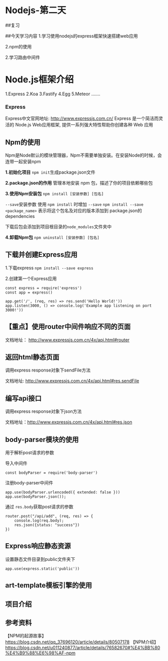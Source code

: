 # Nodejs-第二天
##复习

##今天学习内容
1.学习使用nodejs的express框架快速搭建web应用

2.npm的使用

2.学习路由中间件

# Node.js框架介绍
1.Express
2.Koa
3.Fastify
4.Egg
5.Meteor
.......

### Express
Express中文官网地址: http://www.expressjs.com.cn/
Express 是一个简洁而灵活的 Node.js Web应用框架, 提供一系列强大特性帮助你创建各种 Web 应用

## Npm的使用
Npm是Node默认的模块管理器，Npm不需要单独安装。在安装Node的时候，会连带一起安装npm

**1.初始化项目**
`npm init`生成package.json文件

**2.package.json的作用**
管理本地安装 npm 包，描述了你的项目依赖哪些包

**3.使用Npm安装包**
`npm install [安装参数] [包名]`

`--save`安装参数
使用 `npm install` 时增加 `--save`
`npm install --save <package_name>`  表示将这个包名及对应的版本添加到 package.json的 dependencies

下载后包会添加到项目根目录的`node_modules`文件夹中

**4.卸载Npm包**
`npm uninstall [安装参数] [包名]`

## 下载并创建Express应用
1.下载express
`npm install --save express`

2.创建第一个Express应用

	const express = require('express')
	const app = express()
	
	app.get('/', (req, res) => res.send('Hello World!'))
	app.listen(3000, () => console.log('Example app listening on port 3000!'))

## 【重点】使用router中间件响应不同的页面
文档地址： http://www.expressjs.com.cn/4x/api.html#router

## 返回html静态页面

调用express response对象下sendFile方法

文档地址:  http://www.expressjs.com.cn/4x/api.html#res.sendFile

## 编写api接口

调用express response对象下json方法

文档地址：http://www.expressjs.com.cn/4x/api.html#res.json

## body-parser模块的使用

用于解析post请求的参数 

导入中间件

`const bodyParser = require('body-parser')`

注册body-parser中间件

```
app.use(bodyParser.urlencoded({ extended: false }))
app.use(bodyParser.json());
```

通过 `res.body`获取post请求的参数

```
router.post("/api/add", (req, res) => {
    console.log(req.body);
    res.json({status: "success"})
})
```

## Express响应静态资源

设置静态文件目录到public文件夹下

`app.use(express.static('public'))`

## art-template模板引擎的使用




## 项目介绍


## 参考资料
【NPM的起源故事】  https://blog.csdn.net/qq_37696120/article/details/80507178
【NPM介绍】	https://blog.csdn.net/u011240877/article/details/76582670#%E4%BB%80%E4%B9%88%E6%98%AF-npm



